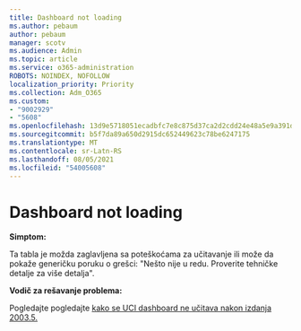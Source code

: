 ```yaml
---
title: Dashboard not loading
ms.author: pebaum
author: pebaum
manager: scotv
ms.audience: Admin
ms.topic: article
ms.service: o365-administration
ROBOTS: NOINDEX, NOFOLLOW
localization_priority: Priority
ms.collection: Adm_O365
ms.custom:
- "9002929"
- "5608"
ms.openlocfilehash: 13d9e5718051ecadbfc7e8c875d37ca2d2cdd24e48a5e9a391d578aa7c3cc2d2
ms.sourcegitcommit: b5f7da89a650d2915dc652449623c78be6247175
ms.translationtype: MT
ms.contentlocale: sr-Latn-RS
ms.lasthandoff: 08/05/2021
ms.locfileid: "54005608"
---
```

# <a name="dashboard-not-loading"></a>Dashboard not loading

**Simptom:**

Ta tabla je možda zaglavljena sa poteškoćama za učitavanje ili može da pokaže generičku poruku o grešci: "Nešto nije u redu. Proverite tehničke detalje za više detalja".

**Vodič za rešavanje problema:**

Pogledajte pogledajte [kako se UCI dashboard ne učitava nakon izdanja 2003.5.](https://support.microsoft.com/help/4558635/uci-dashboard-not-loading-after-the-2003-5-release)
